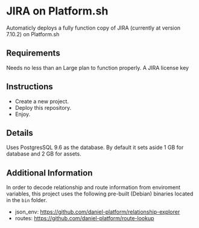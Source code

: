 # JIRA on Platform.sh

Automaticly deploys a fully function copy of JIRA (currently at version 7.10.2) on 
Platform.sh

## Requirements

Needs no less than an Large plan to function properly.
A JIRA license key

## Instructions

- Create a new project.
- Deploy this repository.
- Enjoy.

## Details

Uses PostgresSQL 9.6 as the database.  By default it sets aside 1 GB for database and 2 GB for assets.

## Additional Information

In order to decode relationship and route information from enviroment 
variables, this project uses the following pre-built (Debian) binaries 
located in the `bin` folder.

- json_env: https://github.com/daniel-platform/relationship-explorer
- routes: https://github.com/daniel-platform/route-lookup

